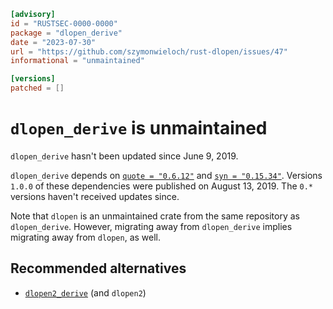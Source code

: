 ```toml
[advisory]
id = "RUSTSEC-0000-0000"
package = "dlopen_derive"
date = "2023-07-30"
url = "https://github.com/szymonwieloch/rust-dlopen/issues/47"
informational = "unmaintained"

[versions]
patched = []
```

# `dlopen_derive` is unmaintained

`dlopen_derive` hasn't been updated since June 9, 2019.

`dlopen_derive` depends on [`quote = "0.6.12"`] and [`syn = "0.15.34"`]. Versions `1.0.0` of these dependencies were published on August 13, 2019. The `0.*` versions haven't received updates since.

Note that `dlopen` is an unmaintained crate from the same repository as `dlopen_derive`. However, migrating away from `dlopen_derive` implies migrating away from `dlopen`, as well.

## Recommended alternatives

- [`dlopen2_derive`] (and `dlopen2`)

[`dlopen2_derive`]: https://github.com/OpenByteDev/dlopen2
[`quote = "0.6.12"`]: https://github.com/dtolnay/quote/releases/tag/0.6.12
[`syn = "0.15.34"`]: https://github.com/dtolnay/syn/releases/tag/0.15.34
